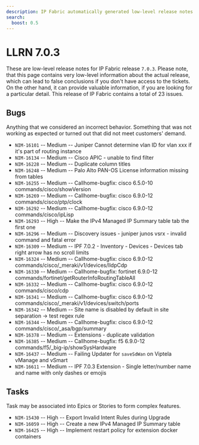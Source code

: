 ```yaml
---
description: IP Fabric automatically generated low-level release notes for version 7.0.3.
search:
  boost: 0.5
---
```


# LLRN 7.0.3

These are low-level release notes for IP Fabric release `7.0.3`. Please note, that this page contains very low-level information about the actual release, which can lead to false conclusions if you don't have access to the tickets. On the other hand, it can provide valuable information, if you are looking for a particular detail. This release of IP Fabric contains a total of 23 issues.

## Bugs

Anything that we considered an incorrect behavior. Something that was not working as expected or turned out that did not meet customers' demand.

- `NIM-16101` -- Medium -- Juniper Cannot determine vlan ID for vlan xxx if it's part of routing instance
- `NIM-16134` -- Medium -- Cisco APIC - unable to find filter
- `NIM-16228` -- Medium -- Duplicate column titles
- `NIM-16248` -- Medium -- Palo Alto PAN-OS License information missing from tables
- `NIM-16255` -- Medium -- Callhome-bugfix: cisco 6.5.0-10 commands/cisco/showVersion
- `NIM-16269` -- Medium -- Callhome-bugfix: cisco 6.9.0-12 commands/cisco/ptp/clock
- `NIM-16292` -- Medium -- Callhome-bugfix: cisco 6.9.0-12 commands/cisco/ipLisp
- `NIM-16293` -- High -- Make the IPv4 Managed IP Summary table tab the first one
- `NIM-16296` -- Medium -- Discovery issues - juniper junos vsrx - invalid command and fatal error
- `NIM-16309` -- Medium -- IPF 7.0.2 - Inventory - Devices - Devices tab right arrow has no scroll limits
- `NIM-16324` -- Medium -- Callhome-bugfix: cisco 6.9.0-12 commands/cisco/_meraki/v1/devices/lldpCdp
- `NIM-16330` -- Medium -- Callhome-bugfix: fortinet 6.9.0-12 commands/fortinet/getRouterInfoRoutingTableAll
- `NIM-16332` -- Medium -- Callhome-bugfix: cisco 6.9.0-12 commands/cisco/cdp
- `NIM-16341` -- Medium -- Callhome-bugfix: cisco 6.9.0-12 commands/cisco/_meraki/v1/devices/switch/ports
- `NIM-16342` -- Medium -- Site name is disabled by default in site separation -> test regex rule
- `NIM-16344` -- Medium -- Callhome-bugfix: cisco 6.9.0-12 commands/cisco/_asa/bgp/summary
- `NIM-16378` -- Medium -- Extensions - duplicate validation
- `NIM-16385` -- Medium -- Callhome-bugfix: f5 6.9.0-12 commands/f5/_big-ip/showSysHardware
- `NIM-16437` -- Medium -- Failing Updater for `saveSdWan` on Viptela vManage and vSmart
- `NIM-16611` -- Medium -- IPF 7.0.3 Extension - Single letter/number name and name with only dashes or emojis

## Tasks

Task may be associated into Epics or Stories to form complex features.

- `NIM-15430` -- High -- Export Invalid Intent Rules during Upgrade
- `NIM-16059` -- High -- Create a new IPv4 Managed IP Summary table
- `NIM-16425` -- High -- Implement restart policy for extension docker containers
